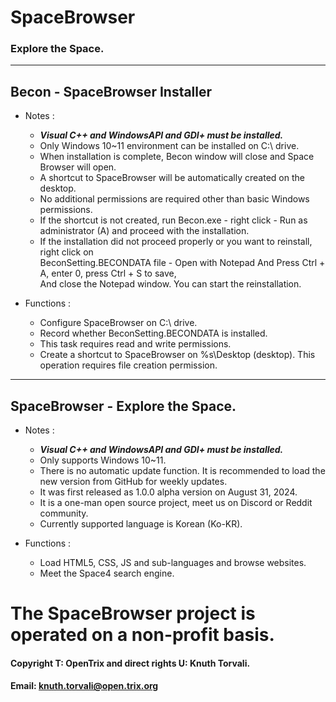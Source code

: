 # SpaceBrowser
### Explore the Space.
-------------------
## Becon - SpaceBrowser Installer
- Notes :
  - ***Visual C++ and WindowsAPI and GDI+ must be installed.***
  - Only Windows 10~11 environment can be installed on C:\ drive.
  - When installation is complete, Becon window will close and Space Browser will open.
  - A shortcut to SpaceBrowser will be automatically created on the desktop.
  - No additional permissions are required other than basic Windows permissions.
  - If the shortcut is not created, run Becon.exe - right click - Run as administrator (A) and proceed with the installation.
  - If the installation did not proceed properly or you want to reinstall, right click on  
    BeconSetting.BECONDATA file - Open with Notepad And Press Ctrl + A, enter 0, press Ctrl + S to save,  
    And close the Notepad window. You can start the reinstallation.
  
- Functions :
  - Configure SpaceBrowser on C:\ drive.
  - Record whether BeconSetting.BECONDATA is installed.
  - This task requires read and write permissions.
  - Create a shortcut to SpaceBrowser on %s\Desktop (desktop). This operation requires file creation permission.
-------------------
  
## SpaceBrowser - Explore the Space.
- Notes :  
  - ***Visual C++ and WindowsAPI and GDI+ must be installed.***
  - Only supports Windows 10~11.
  - There is no automatic update function. It is recommended to load the new version from GitHub for weekly updates.
  - It was first released as 1.0.0 alpha version on August 31, 2024.
  - It is a one-man open source project, meet us on Discord or Reddit community.
  - Currently supported language is Korean (Ko-KR).

- Functions :
  - Load HTML5, CSS, JS and sub-languages ​​and browse websites.
  - Meet the Space4 search engine.

  
# The SpaceBrowser project is operated on a non-profit basis.
#### Copyright T: OpenTrix and direct rights U: Knuth Torvali.
#### Email: knuth.torvali@open.trix.org
